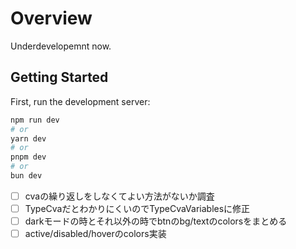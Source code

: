 # Overview

Underdevelopemnt now.

## Getting Started

First, run the development server:

```bash
npm run dev
# or
yarn dev
# or
pnpm dev
# or
bun dev
```

- [ ] cvaの繰り返しをしなくてよい方法がないか調査
- [ ] TypeCvaだとわかりにくいのでTypeCvaVariablesに修正
- [ ] darkモードの時とそれ以外の時でbtnのbg/textのcolorsをまとめる
- [ ] active/disabled/hoverのcolors実装
